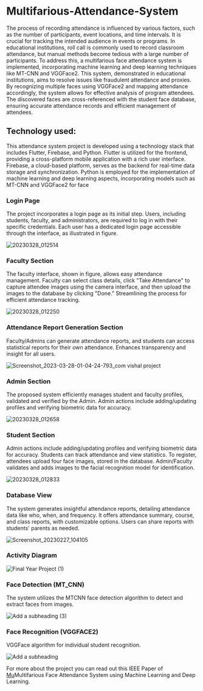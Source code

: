# Multifarious-Attendance-System
The process of recording attendance is influenced by various factors, such as the number of participants, event locations, and time intervals. It is crucial for tracking the intended audience in events or programs. In educational institutions, roll call is commonly used to record classroom attendance, but manual methods become tedious with a large number of participants. To address this, a multifarious face attendance system is implemented, incorporating machine learning and deep learning techniques like MT-CNN and VGGFace2. This system, demonstrated in educational institutions, aims to resolve issues like fraudulent attendance and proxies. By recognizing multiple faces using VGGFace2 and mapping attendance accordingly, the system allows for effective analysis of program attendees. The discovered faces are cross-referenced with the student face database, ensuring accurate attendance records and efficient management of attendees.

## Technology used:
This attendance system project is developed using a technology stack that includes Flutter, Firebase, and Python. Flutter is utilized for the frontend, providing a cross-platform mobile application with a rich user interface. Firebase, a cloud-based platform, serves as the backend for real-time data storage and synchronization. Python is employed for the implementation of machine learning and deep learning aspects, incorporating models such as MT-CNN and VGGFace2 for face

### Login Page
The project incorporates a login page as its initial step. Users, including students, faculty, and administrators, are required to log in with their specific credentials. Each user has a dedicated login page accessible through the interface, as illustrated in figure.

![20230328_012514](https://github.com/VishalJagdale4/Multifarious-Attendance-System/assets/85816586/3fcb31c5-24ab-4d5d-94b5-28b2651cb5e4)

### Faculty Section
The faculty interface, shown in figure, allows easy attendance management. Faculty can select class details, click "Take Attendance" to capture attendee images using the camera interface, and then upload the images to the database by clicking "Done." Streamlining the process for efficient attendance tracking.

![20230328_012250](https://github.com/VishalJagdale4/Multifarious-Attendance-System/assets/85816586/d305bede-36b1-49a0-b2a3-0f1a3cd53399)

### Attendance Report Generation Section
Faculty/Admins can generate attendance reports, and students can access statistical reports for their own attendance. Enhances transparency and insight for all users.

![Screenshot_2023-03-28-01-04-24-793_com vishal project](https://github.com/VishalJagdale4/Multifarious-Attendance-System/assets/85816586/27d22bf5-6ea6-4368-a368-01aa45f60a02)

### Admin Section
The proposed system efficiently manages student and faculty profiles, validated and verified by the Admin. Admin actions include adding/updating profiles and verifying biometric data for accuracy.

![20230328_012658](https://github.com/VishalJagdale4/Multifarious-Attendance-System/assets/85816586/c88e4c42-9dba-41c8-a9ba-2741e15b80cd)

### Student Section
Admin actions include adding/updating profiles and verifying biometric data for accuracy. Students can track attendance and view statistics. To register, attendees upload four face images, stored in the database. Admin/Faculty validates and adds images to the facial recognition model for identification.

![20230328_012833](https://github.com/VishalJagdale4/Multifarious-Attendance-System/assets/85816586/9cda7814-1cfb-484c-a960-663d1ccee5c5)

### Database View
The system generates insightful attendance reports, detailing attendance data like who, when, and frequency. It offers attendance summary, course, and class reports, with customizable options. Users can share reports with students' parents as needed.

![Screenshot_20230227_104105](https://github.com/VishalJagdale4/Multifarious-Attendance-System/assets/85816586/42b31d0c-5875-4c17-9de5-feef3dd3d3e6)

### Activity Diagram

![Final Year Project (1)](https://github.com/VishalJagdale4/Multifarious-Attendance-System/assets/85816586/944035be-8a79-42ea-b179-8ee91b53c0e0)

### Face Detection (MT_CNN)
The system utilizes the MTCNN face detection algorithm to detect and extract faces from images.

![Add a subheading (3)](https://github.com/VishalJagdale4/Multifarious-Attendance-System/assets/85816586/fc397316-9dd3-406c-9213-5c7bc2cf97de)

### Face Recognition (VGGFACE2)
VGGFace algorithm for individual student recognition.

![Add a subheading](https://github.com/VishalJagdale4/Multifarious-Attendance-System/assets/85816586/16ad1ee3-6460-48ef-9638-7abc8104d2de)

For more about the project you can read out this IEEE Paper of [Mu](https://ieeexplore.ieee.org/document/10142759)Multifarious Face Attendance System using Machine Learning and Deep Learning.

